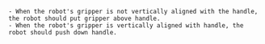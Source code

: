 
    - When the robot's gripper is not vertically aligned with the handle, the robot should put gripper above handle.
    - When the robot's gripper is vertically aligned with handle, the robot should push down handle.